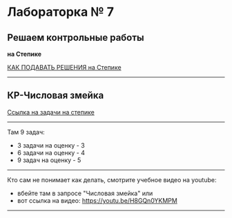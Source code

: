 # Лабораторка № 7  
## Решаем контрольные работы  
**на Степике**  

[КАК ПОДАВАТЬ РЕШЕНИЯ на Степике](https://stepik.org/lesson/400586/step/1?unit=389689)  

---  

## КР-Числовая змейка  
[Ссылка на задачи на степике](https://stepik.org/lesson/329357/step/1?unit=312663)  

---  

Там 9 задач:  
- 3 задачи на оценку - 3  
- 6 задачи на оценку - 4  
- 9 задач  на оценку - 5  

---  

Кто сам не понимает как делать, смотрите учебное видео на youtube:  

- вбейте там в запросе "Числовая змейка" или  
- вот ссылка на видео: https://youtu.be/H8GQn0YKMPM  

---  
